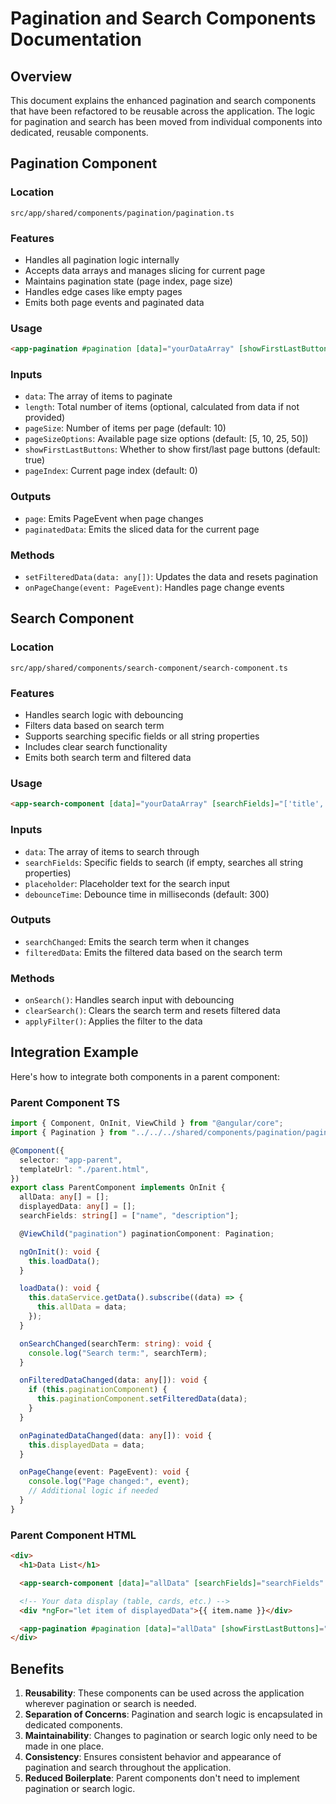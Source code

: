 # Pagination and Search Components Documentation

## Overview

This document explains the enhanced pagination and search components that have been refactored to be reusable across the application. The logic for pagination and search has been moved from individual components into dedicated, reusable components.

## Pagination Component

### Location

`src/app/shared/components/pagination/pagination.ts`

### Features

- Handles all pagination logic internally
- Accepts data arrays and manages slicing for current page
- Maintains pagination state (page index, page size)
- Handles edge cases like empty pages
- Emits both page events and paginated data

### Usage

```html
<app-pagination #pagination [data]="yourDataArray" [showFirstLastButtons]="true" (page)="onPageChange($event)" (paginatedData)="onPaginatedDataChanged($event)" class="mt-4"> </app-pagination>
```

### Inputs

- `data`: The array of items to paginate
- `length`: Total number of items (optional, calculated from data if not provided)
- `pageSize`: Number of items per page (default: 10)
- `pageSizeOptions`: Available page size options (default: [5, 10, 25, 50])
- `showFirstLastButtons`: Whether to show first/last page buttons (default: true)
- `pageIndex`: Current page index (default: 0)

### Outputs

- `page`: Emits PageEvent when page changes
- `paginatedData`: Emits the sliced data for the current page

### Methods

- `setFilteredData(data: any[])`: Updates the data and resets pagination
- `onPageChange(event: PageEvent)`: Handles page change events

## Search Component

### Location

`src/app/shared/components/search-component/search-component.ts`

### Features

- Handles search logic with debouncing
- Filters data based on search term
- Supports searching specific fields or all string properties
- Includes clear search functionality
- Emits both search term and filtered data

### Usage

```html
<app-search-component [data]="yourDataArray" [searchFields]="['title', 'description', 'category']" [placeholder]="'Search by title, category...'" (searchChanged)="onSearchChanged($event)" (filteredData)="onFilteredDataChanged($event)"> </app-search-component>
```

### Inputs

- `data`: The array of items to search through
- `searchFields`: Specific fields to search (if empty, searches all string properties)
- `placeholder`: Placeholder text for the search input
- `debounceTime`: Debounce time in milliseconds (default: 300)

### Outputs

- `searchChanged`: Emits the search term when it changes
- `filteredData`: Emits the filtered data based on the search term

### Methods

- `onSearch()`: Handles search input with debouncing
- `clearSearch()`: Clears the search term and resets filtered data
- `applyFilter()`: Applies the filter to the data

## Integration Example

Here's how to integrate both components in a parent component:

### Parent Component TS

```typescript
import { Component, OnInit, ViewChild } from "@angular/core";
import { Pagination } from "../../../shared/components/pagination/pagination";

@Component({
  selector: "app-parent",
  templateUrl: "./parent.html",
})
export class ParentComponent implements OnInit {
  allData: any[] = [];
  displayedData: any[] = [];
  searchFields: string[] = ["name", "description"];

  @ViewChild("pagination") paginationComponent: Pagination;

  ngOnInit(): void {
    this.loadData();
  }

  loadData(): void {
    this.dataService.getData().subscribe((data) => {
      this.allData = data;
    });
  }

  onSearchChanged(searchTerm: string): void {
    console.log("Search term:", searchTerm);
  }

  onFilteredDataChanged(data: any[]): void {
    if (this.paginationComponent) {
      this.paginationComponent.setFilteredData(data);
    }
  }

  onPaginatedDataChanged(data: any[]): void {
    this.displayedData = data;
  }

  onPageChange(event: PageEvent): void {
    console.log("Page changed:", event);
    // Additional logic if needed
  }
}
```

### Parent Component HTML

```html
<div>
  <h1>Data List</h1>

  <app-search-component [data]="allData" [searchFields]="searchFields" [placeholder]="'Search...'" (searchChanged)="onSearchChanged($event)" (filteredData)="onFilteredDataChanged($event)"> </app-search-component>

  <!-- Your data display (table, cards, etc.) -->
  <div *ngFor="let item of displayedData">{{ item.name }}</div>

  <app-pagination #pagination [data]="allData" [showFirstLastButtons]="true" (page)="onPageChange($event)" (paginatedData)="onPaginatedDataChanged($event)" class="mt-4"> </app-pagination>
</div>
```

## Benefits

1. **Reusability**: These components can be used across the application wherever pagination or search is needed.
2. **Separation of Concerns**: Pagination and search logic is encapsulated in dedicated components.
3. **Maintainability**: Changes to pagination or search logic only need to be made in one place.
4. **Consistency**: Ensures consistent behavior and appearance of pagination and search throughout the application.
5. **Reduced Boilerplate**: Parent components don't need to implement pagination or search logic.
